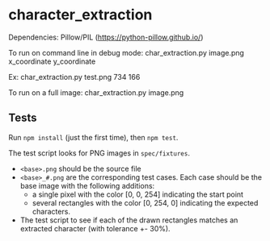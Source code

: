 # character_extraction

Dependencies: Pillow/PIL (https://python-pillow.github.io/)

To run on command line in debug mode:
char_extraction.py image.png x_coordinate y_coordinate

Ex:
char_extraction.py test.png 734 166

To run on a full image:
char_extraction.py image.png

## Tests

Run `npm install` (just the first time), then `npm test`.

The test script looks for PNG images in `spec/fixtures`.

- `<base>.png` should be the source file
- `<base>_#.png` are the corresponding test cases. Each case should be the base image with the following additions:
  - a single pixel with the color [0, 0, 254] indicating the start point
  - several rectangles with the color [0, 254, 0] indicating the expected characters.
- The test script to see if each of the drawn rectangles matches an extracted character (with tolerance +- 30%).
